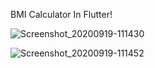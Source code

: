 BMI Calculator In Flutter!

![Screenshot_20200919-111430](https://user-images.githubusercontent.com/50584809/98017523-319c1a00-1e21-11eb-9157-cce9111156ea.jpg)



![Screenshot_20200919-111452](https://user-images.githubusercontent.com/50584809/98017526-32cd4700-1e21-11eb-91f0-d66d39853280.jpg)
